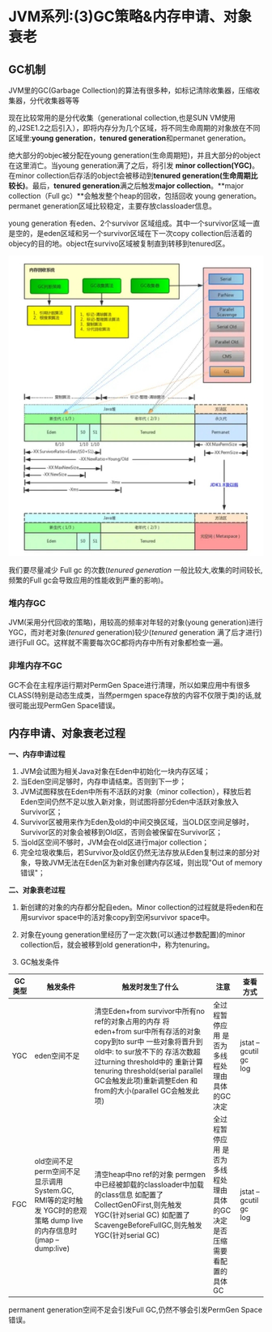 # JVM系列:(3)GC策略&内存申请、对象衰老

## GC机制

JVM里的GC(Garbage Collection)的算法有很多种，如标记清除收集器，压缩收集器，分代收集器等等

现在比较常用的是分代收集（generational collection,也是SUN VM使用的,J2SE1.2之后引入），即将内存分为几个区域，将不同生命周期的对象放在不同区域里:**young generation**，**tenured generation**和permanet generation。

绝大部分的objec被分配在young generation(生命周期短)，并且大部分的object在这里消亡。当young generation满了之后，将引发 **minor collection(YGC)**。在minor collection后存活的object会被移动到**tenured generation(**生命周期比较长**)**。最后，**tenured generation**满之后触发**major collection**。**major collection（Full gc）**会触发整个heap的回收，包括回收 young generation。permanet generation区域比较稳定，主要存放classloader信息。

young generation 有eden、2个survivor 区域组成。其中一个survivor区域一直是空的，是eden区域和另一个survivor区域在下一次copy collection后活着的objecy的目的地。object在survivo区域被复制直到转移到tenured区。

![](imgs/jvm3.jpg)

我们要尽量减少 Full gc 的次数(*tenured generation* 一般比较大,收集的时间较长,频繁的Full gc会导致应用的性能收到严重的影响)。

### 堆内存GC

JVM(采用分代回收的策略)，用较高的频率对年轻的对象(young generation)进行YGC，而对老对象(*tenured* generation)较少(*tenured* generation 满了后才进行)进行Full GC。这样就不需要每次GC都将内存中所有对象都检查一遍。

### 非堆内存不GC

GC不会在主程序运行期对PermGen Space进行清理，所以如果应用中有很多CLASS(特别是动态生成类，当然permgen space存放的内容不仅限于类)的话,就很可能出现PermGen Space错误。

## 内存申请、对象衰老过程

**一、内存申请过程**

1. JVM会试图为相关Java对象在Eden中初始化一块内存区域；
2. 当Eden空间足够时，内存申请结束。否则到下一步；
3. JVM试图释放在Eden中所有不活跃的对象（minor collection），释放后若Eden空间仍然不足以放入新对象，则试图将部分Eden中活跃对象放入Survivor区；
4. Survivor区被用来作为Eden及old的中间交换区域，当OLD区空间足够时，Survivor区的对象会被移到Old区，否则会被保留在Survivor区；
5. 当old区空间不够时，JVM会在old区进行major collection；
6. 完全垃圾收集后，若Survivor及old区仍然无法存放从Eden复制过来的部分对象，导致JVM无法在Eden区为新对象创建内存区域，则出现"Out of memory错误"；

**二、对象衰老过程**

1. 新创建的对象的内存都分配自eden。Minor collection的过程就是将eden和在用survivor space中的活对象copy到空闲survivor space中。

2. 对象在young generation里经历了一定次数(可以通过参数配置)的minor collection后，就会被移到old generation中，称为tenuring。

3. GC触发条件

| **GC类型** | **触发条件**                                                 | **触发时发生了什么**                                         | **注意**                                                     | **查看方式**         |
| ---------- | ------------------------------------------------------------ | ------------------------------------------------------------ | ------------------------------------------------------------ | -------------------- |
| YGC        | eden空间不足                                                 | 清空Eden+from survivor中所有no ref的对象占用的内存 将eden+from sur中所有存活的对象copy到to sur中 一些对象将晋升到old中:   to sur放不下的   存活次数超过turning threshold中的 重新计算tenuring threshold(serial parallel GC会触发此项)重新调整Eden 和from的大小(parallel GC会触发此项) | 全过程暂停应用 是否为多线程处理由具体的GC决定                | jstat –gcutil gc log |
| FGC        | old空间不足 perm空间不足 显示调用System.GC, RMI等的定时触发 YGC时的悲观策略 dump live的内存信息时(jmap –dump:live) | 清空heap中no ref的对象 permgen中已经被卸载的classloader中加载的class信息  如配置了CollectGenOFirst,则先触发YGC(针对serial GC) 如配置了ScavengeBeforeFullGC,则先触发YGC(针对serial GC) | 全过程暂停应用 是否为多线程处理由具体的GC决定  是否压缩需要看配置的具体GC | jstat –gcutil gc log |

permanent generation空间不足会引发Full GC,仍然不够会引发PermGen Space错误。

